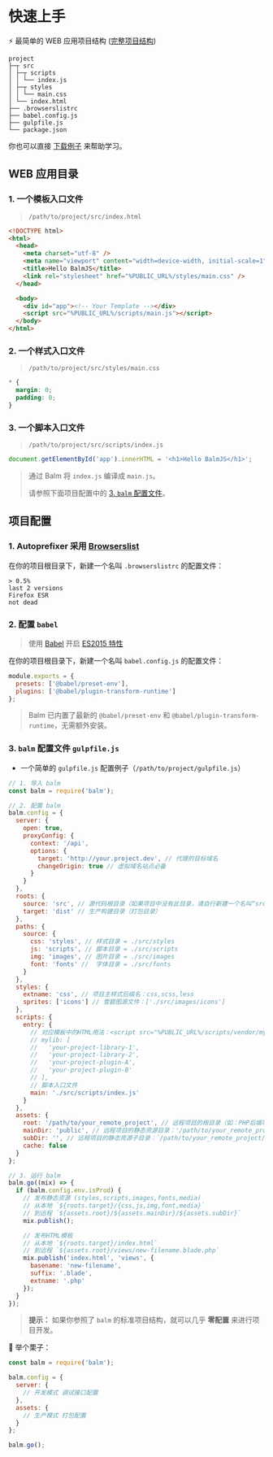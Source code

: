# 快速上手

:zap: 最简单的 WEB 应用项目结构 ([完整项目结构](structure.md))

```
project
├─┬ src
│ ├─┬ scripts
│ │ └── index.js
│ ├─┬ styles
│ │ └── main.css
│ └── index.html
├── .browserslistrc
├── babel.config.js
├── gulpfile.js
└── package.json
```

你也可以直接 [下载例子](https://balm.js.org/balm-example.zip) 来帮助学习。

## WEB 应用目录

### 1. 一个模板入口文件

> `/path/to/project/src/index.html`

```html
<!DOCTYPE html>
<html>
  <head>
    <meta charset="utf-8" />
    <meta name="viewport" content="width=device-width, initial-scale=1" />
    <title>Hello BalmJS</title>
    <link rel="stylesheet" href="%PUBLIC_URL%/styles/main.css" />
  </head>

  <body>
    <div id="app"><!-- Your Template --></div>
    <script src="%PUBLIC_URL%/scripts/main.js"></script>
  </body>
</html>
```

### 2. 一个样式入口文件

> `/path/to/project/src/styles/main.css`

```css
* {
  margin: 0;
  padding: 0;
}
```

### 3. 一个脚本入口文件

> `/path/to/project/src/scripts/index.js`

```js
document.getElementById('app').innerHTML = '<h1>Hello BalmJS</h1>';
```

> 通过 Balm 将 `index.js` 编译成 `main.js`。
>
> 请参照下面项目配置中的 [3. `balm` 配置文件](#_3-balm-配置文件-gulpfile-js)。

## 项目配置

### 1. Autoprefixer 采用 [Browserslist](https://github.com/ai/browserslist#queries)

在你的项目根目录下，新建一个名叫 `.browserslistrc` 的配置文件：

```
> 0.5%
last 2 versions
Firefox ESR
not dead
```

### 2. 配置 `babel`

> 使用 [Babel](https://babeljs.io/) 开启 [ES2015 特性](https://babeljs.io/docs/en/learn)

在你的项目根目录下，新建一个名叫 `babel.config.js` 的配置文件：

```js
module.exports = {
  presets: ['@babel/preset-env'],
  plugins: ['@babel/plugin-transform-runtime']
};
```

> Balm 已内置了最新的 `@babel/preset-env` 和 `@babel/plugin-transform-runtime`，无需额外安装。

### 3. `balm` 配置文件 `gulpfile.js`

- 一个简单的 `gulpfile.js` 配置例子（`/path/to/project/gulpfile.js`）

```js
// 1. 导入 balm
const balm = require('balm');

// 2. 配置 balm
balm.config = {
  server: {
    open: true,
    proxyConfig: {
      context: '/api',
      options: {
        target: 'http://your.project.dev', // 代理的目标域名
        changeOrigin: true // 虚拟域名站点必备
      }
    }
  },
  roots: {
    source: 'src', // 源代码根目录（如果项目中没有此目录，请自行新建一个名叫“src”的文件夹）
    target: 'dist' // 生产构建目录（打包目录）
  },
  paths: {
    source: {
      css: 'styles', // 样式目录 = ./src/styles
      js: 'scripts', // 脚本目录 = ./src/scripts
      img: 'images', // 图片目录 = ./src/images
      font: 'fonts' //  字体目录 = ./src/fonts
    }
  },
  styles: {
    extname: 'css', // 项目主样式后缀名：css,scss,less
    sprites: ['icons'] // 雪碧图源文件：['./src/images/icons']
  },
  scripts: {
    entry: {
      // 对应模板中的HTML用法：<script src="%PUBLIC_URL%/scripts/vendor/mylib.js"></script>
      // mylib: [
      //   'your-project-library-1',
      //   'your-project-library-2',
      //   'your-project-plugin-A',
      //   'your-project-plugin-B'
      // ],
      // 脚本入口文件
      main: './src/scripts/index.js'
    }
  },
  assets: {
    root: '/path/to/your_remote_project', // 远程项目的根目录（如：PHP后端项目）
    mainDir: 'public', // 远程项目的静态资源目录：'/path/to/your_remote_project/public'
    subDir: '', // 远程项目的静态资源子目录：`/path/to/your_remote_project/public/${subDir}`
    cache: false
  }
};

// 3. 运行 balm
balm.go((mix) => {
  if (balm.config.env.isProd) {
    // 发布静态资源 (styles,scripts,images,fonts,media)
    // 从本地 `${roots.target}/{css,js,img,font,media}`
    // 到远程 `${assets.root}/${assets.mainDir}/${assets.subDir}`
    mix.publish();

    // 发布HTML模板
    // 从本地 `${roots.target}/index.html`
    // 到远程 `${assets.root}/views/new-filename.blade.php`
    mix.publish('index.html', 'views', {
      basename: 'new-filename',
      suffix: '.blade',
      extname: '.php'
    });
  }
});
```

> **提示：** 如果你参照了 `balm` 的标准项目结构，就可以几乎 **零配置** 来进行项目开发。

:chestnut: 举个栗子：

```js
const balm = require('balm');

balm.config = {
  server: {
    // 开发模式 调试接口配置
  },
  assets: {
    // 生产模式 打包配置
  }
};

balm.go();
```
